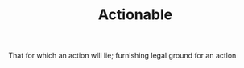 ---
title: Actionable
permalink: "/definitions/actionable.html"
body: That for which an action wlll lie; furnlshing legal ground for an actlon
published_at: '2018-07-07'
layout: post
---